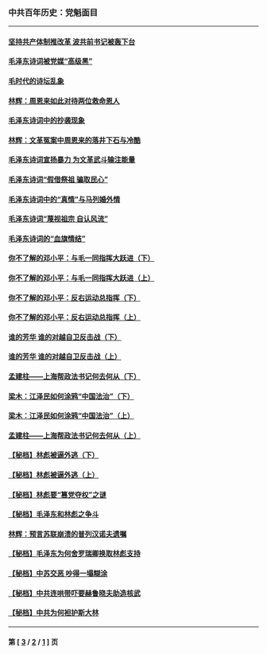 ### 中共百年历史：党魁面目
---
#### [坚持共产体制推改革 波共前书记被轰下台](../../pages/nf1176107/n10006546.md) 
#### [毛泽东诗词被党媒“高级黑”](../../pages/nf1176107/n9894912.md) 
#### [毛时代的诗坛乱象](../../pages/nf1176107/n9894907.md) 
#### [林辉：周恩来如此对待两位救命恩人](../../pages/nf1176107/n9951023.md) 
#### [毛泽东诗词中的抄袭现象](../../pages/nf1176107/n9864143.md) 
#### [林辉：文革冤案中周恩来的落井下石与冷酷](../../pages/nf1176107/n9922246.md) 
#### [毛泽东诗词宣扬暴力 为文革武斗输注能量](../../pages/nf1176107/n9864134.md) 
#### [毛泽东诗词“假借祭祖 骗取民心”](../../pages/nf1176107/n9856722.md) 
#### [毛泽东诗词中的“真情”与马列婚外情](../../pages/nf1176107/n9856265.md) 
#### [毛泽东诗词“蔑视祖宗 自认风流”](../../pages/nf1176107/n9844557.md) 
#### [毛泽东诗词的“血旗情结”](../../pages/nf1176107/n9844503.md) 
#### [你不了解的邓小平：与毛一同指挥大跃进（下）](../../pages/nf1176107/n9802518.md) 
#### [你不了解的邓小平：与毛一同指挥大跃进（上）](../../pages/nf1176107/n9793368.md) 
#### [你不了解的邓小平：反右运动总指挥（下）](../../pages/nf1176107/n9788075.md) 
#### [你不了解的邓小平：反右运动总指挥（上）](../../pages/nf1176107/n9782865.md) 
#### [谁的芳华 谁的对越自卫反击战（下）](../../pages/nf1176107/n9725038.md) 
#### [谁的芳华 谁的对越自卫反击战（上）](../../pages/nf1176107/n9718866.md) 
#### [孟建柱——上海帮政法书记何去何从（下）](../../pages/nf1176107/n9700032.md) 
#### [梁木：江泽民如何涂鸦“中国法治”（下）](../../pages/nf1176107/n9709870.md) 
#### [梁木：江泽民如何涂鸦“中国法治”（上）](../../pages/nf1176107/n9709857.md) 
#### [孟建柱——上海帮政法书记何去何从（上）](../../pages/nf1176107/n9699497.md) 
#### [【秘档】林彪被逼外逃（下）](../../pages/nf1176107/n9667633.md) 
#### [【秘档】林彪被逼外逃（上）](../../pages/nf1176107/n9657367.md) 
#### [【秘档】林彪要“篡党夺权”之谜](../../pages/nf1176107/n9649029.md) 
#### [【秘档】毛泽东和林彪之争斗](../../pages/nf1176107/n9643504.md) 
#### [林辉：预言苏联崩溃的普列汉诺夫遗嘱](../../pages/nf1176107/n9640905.md) 
#### [【秘档】毛泽东为何舍罗瑞卿换取林彪支持](../../pages/nf1176107/n9632787.md) 
#### [【秘档】中苏交恶 吵得一塌糊涂](../../pages/nf1176107/n9611904.md) 
#### [【秘档】中共连哄带吓要赫鲁晓夫助造核武](../../pages/nf1176107/n9605870.md) 
#### [【秘档】中共为何袒护斯大林](../../pages/nf1176107/n9597133.md) 

---
#### 第 [ [3](./3.md) / [2](./2.md) / [1](./1.md) ] 页
